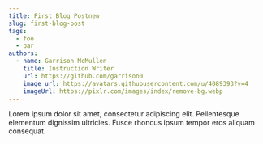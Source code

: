 ```yaml
---
title: First Blog Postnew
slug: first-blog-post
tags:
  - foo
  - bar
authors:
  - name: Garrison McMullen
    title: Instruction Writer
    url: https://github.com/garrison0
    image_url: https://avatars.githubusercontent.com/u/4089393?v=4
    imageUrl: https://pixlr.com/images/index/remove-bg.webp
---
```


Lorem ipsum dolor sit amet, consectetur adipiscing elit. Pellentesque elementum dignissim ultricies. Fusce rhoncus ipsum tempor eros aliquam consequat.
